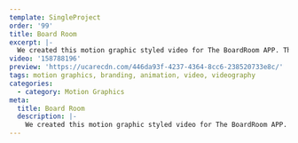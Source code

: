 ```yaml
---
template: SingleProject
order: '99'
title: Board Room
excerpt: |-
  We created this motion graphic styled video for The BoardRoom APP. The first initiative in the security/share registry market, providing Clients, Employees and Investors with instant access to a suite of reports and notification of critical events.
video: '158788196'
preview: 'https://ucarecdn.com/446da93f-4237-4364-8cc6-238520733e8c/'
tags: motion graphics, branding, animation, video, videography
categories:
  - category: Motion Graphics
meta:
  title: Board Room
  description: |-
    We created this motion graphic styled video for The BoardRoom APP. The first initiative in the security/share registry market, providing Clients, Employees and Investors with instant access to a suite of reports and notification of critical events.
---
```

